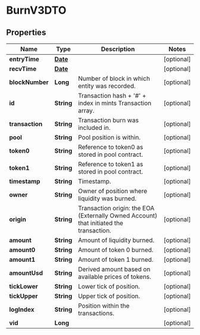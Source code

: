

# BurnV3DTO

## Properties

Name | Type | Description | Notes
------------ | ------------- | ------------- | -------------
**entryTime** | [**Date**](Date.md) |  |  [optional]
**recvTime** | [**Date**](Date.md) |  |  [optional]
**blockNumber** | **Long** | Number of block in which entity was recorded. |  [optional]
**id** | **String** | Transaction hash + &#39;#&#39; + index in mints Transaction array. |  [optional]
**transaction** | **String** | Transaction burn was included in. |  [optional]
**pool** | **String** | Pool position is within. |  [optional]
**token0** | **String** | Reference to token0 as stored in pool contract. |  [optional]
**token1** | **String** | Reference to token1 as stored in pool contract. |  [optional]
**timestamp** | **String** | Timestamp. |  [optional]
**owner** | **String** | Owner of position where liquidity was burned. |  [optional]
**origin** | **String** | Transaction origin: the EOA (Externally Owned Account) that initiated the transaction. |  [optional]
**amount** | **String** | Amount of liquidity burned. |  [optional]
**amount0** | **String** | Amount of token 0 burned. |  [optional]
**amount1** | **String** | Amount of token 1 burned. |  [optional]
**amountUsd** | **String** | Derived amount based on available prices of tokens. |  [optional]
**tickLower** | **String** | Lower tick of position. |  [optional]
**tickUpper** | **String** | Upper tick of position. |  [optional]
**logIndex** | **String** | Position within the transactions. |  [optional]
**vid** | **Long** |  |  [optional]




